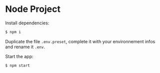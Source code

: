 # Node Project

Install dependencies:
```sh
$ npm i
```

Duplicate the file `.env.preset`, complete it with your environnement infos and rename it `.env`.

Start the app:
```sh
$ npm start
```

